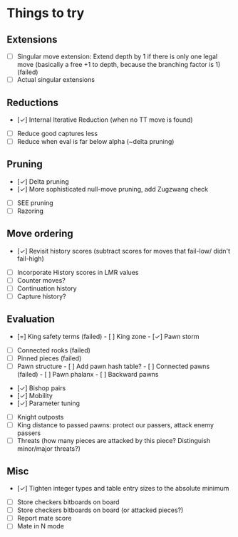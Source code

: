 # Things to try

## Extensions
- [ ] Singular move extension: Extend depth by 1 if there is only one legal move
      (basically a free +1 to depth, because the branching factor is 1) (failed)
- [ ] Actual singular extensions

## Reductions
- [✓] Internal Iterative Reduction (when no TT move is found)
- [ ] Reduce good captures less
- [ ] Reduce when eval is far below alpha (~delta pruning)

## Pruning
- [✓] Delta pruning
- [✓] More sophisticated null-move pruning, add Zugzwang check
- [ ] SEE pruning
- [ ] Razoring

## Move ordering
- [✓] Revisit history scores (subtract scores for moves that fail-low/ didn't fail-high)
- [ ] Incorporate History scores in LMR values
- [ ] Counter moves?
- [ ] Continuation history
- [ ] Capture history?

## Evaluation
- [=] King safety terms (failed)
      - [ ] King zone
      - [✓] Pawn storm
- [ ] Connected rooks (failed)
- [ ] Pinned pieces (failed)
- [ ] Pawn structure
      - [ ] Add pawn hash table?
      - [ ] Connected pawns (failed)
      - [ ] Pawn phalanx
      - [ ] Backward pawns
- [✓] Bishop pairs
- [✓] Mobility
- [✓] Parameter tuning
- [ ] Knight outposts
- [ ] King distance to passed pawns: protect our passers, attack enemy passers
- [ ] Threats (how many pieces are attacked by this piece? Distinguish
      minor/major threats?)

## Misc
- [✓] Tighten integer types and table entry sizes to the absolute minimum
- [ ] Store checkers bitboards on board
- [ ] Store checkers bitboards on board (or attacked pieces?)
- [ ] Report mate score
- [ ] Mate in N mode
